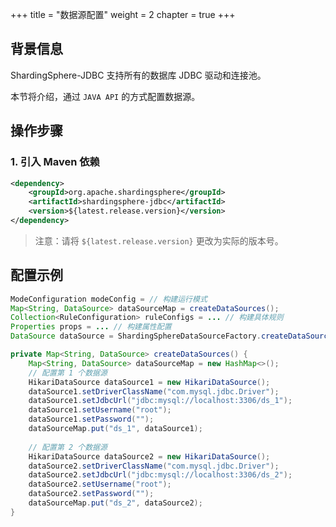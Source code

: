 +++
title = "数据源配置"
weight = 2
chapter = true
+++

## 背景信息

ShardingSphere-JDBC 支持所有的数据库 JDBC 驱动和连接池。

本节将介绍，通过 `JAVA API` 的方式配置数据源。

## 操作步骤

### 1. 引入 Maven 依赖

```xml
<dependency>
    <groupId>org.apache.shardingsphere</groupId>
    <artifactId>shardingsphere-jdbc</artifactId>
    <version>${latest.release.version}</version>
</dependency>
```

> 注意：请将 `${latest.release.version}` 更改为实际的版本号。

## 配置示例

```java
ModeConfiguration modeConfig = // 构建运行模式
Map<String, DataSource> dataSourceMap = createDataSources();
Collection<RuleConfiguration> ruleConfigs = ... // 构建具体规则
Properties props = ... // 构建属性配置
DataSource dataSource = ShardingSphereDataSourceFactory.createDataSource(databaseName, modeConfig, dataSourceMap, ruleConfigs, props);

private Map<String, DataSource> createDataSources() {
    Map<String, DataSource> dataSourceMap = new HashMap<>();
    // 配置第 1 个数据源
    HikariDataSource dataSource1 = new HikariDataSource();
    dataSource1.setDriverClassName("com.mysql.jdbc.Driver");
    dataSource1.setJdbcUrl("jdbc:mysql://localhost:3306/ds_1");
    dataSource1.setUsername("root");
    dataSource1.setPassword("");
    dataSourceMap.put("ds_1", dataSource1);
    
    // 配置第 2 个数据源
    HikariDataSource dataSource2 = new HikariDataSource();
    dataSource2.setDriverClassName("com.mysql.jdbc.Driver");
    dataSource2.setJdbcUrl("jdbc:mysql://localhost:3306/ds_2");
    dataSource2.setUsername("root");
    dataSource2.setPassword("");
    dataSourceMap.put("ds_2", dataSource2);
}
```
